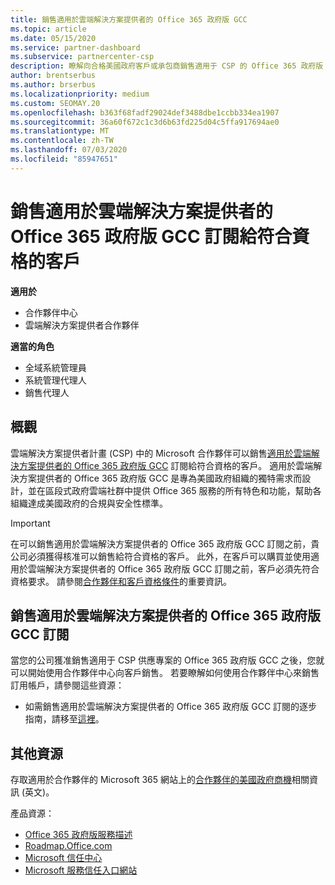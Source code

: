 ```yaml
---
title: 銷售適用於雲端解決方案提供者的 Office 365 政府版 GCC
ms.topic: article
ms.date: 05/15/2020
ms.service: partner-dashboard
ms.subservice: partnercenter-csp
description: 瞭解向合格美國政府客戶或承包商銷售適用于 CSP 的 Office 365 政府版 GCC 訂閱的步驟和需求。
author: brentserbus
ms.author: brserbus
ms.localizationpriority: medium
ms.custom: SEOMAY.20
ms.openlocfilehash: b363f68fadf29024def3488dbe1ccbb334ea1907
ms.sourcegitcommit: 36a60f672c1c3d6b63fd225d04c5ffa917694ae0
ms.translationtype: MT
ms.contentlocale: zh-TW
ms.lasthandoff: 07/03/2020
ms.locfileid: "85947651"
---
```

# <a name="sell-office-365-government-gcc-for-csp-subscriptions-to-qualified-customers"></a>銷售適用於雲端解決方案提供者的 Office 365 政府版 GCC 訂閱給符合資格的客戶

**適用於**

- 合作夥伴中心
- 雲端解決方案提供者合作夥伴

**適當的角色**

- 全域系統管理員
- 系統管理代理人
- 銷售代理人

## <a name="overview"></a>概觀

雲端解決方案提供者計畫 (CSP) 中的 Microsoft 合作夥伴可以銷售[適用於雲端解決方案提供者的 Office 365 政府版 GCC](https://www.microsoft.com/microsoft-365/partners/governmentforCSP) 訂閱給符合資格的客戶。 適用於雲端解決方案提供者的 Office 365 政府版 GCC 是專為美國政府組織的獨特需求而設計，並在區段式政府雲端社群中提供 Office 365 服務的所有特色和功能，幫助各組織達成美國政府的合規與安全性標準。 

>[!IMPORTANT] 
>在可以銷售適用於雲端解決方案提供者的 Office 365 政府版 GCC 訂閱之前，貴公司必須獲得核准可以銷售給符合資格的客戶。 此外，在客戶可以購買並使用適用於雲端解決方案提供者的 Office 365 政府版 GCC 訂閱之前，客戶必須先符合資格要求。 請參閱[合作夥伴和客戶資格條件](csp-gcc-validate.md)的重要資訊。


## <a name="sell-office-365-government-gcc-for-csp-subscriptions"></a>銷售適用於雲端解決方案提供者的 Office 365 政府版 GCC 訂閱

當您的公司獲准銷售適用于 CSP 供應專案的 Office 365 政府版 GCC 之後，您就可以開始使用合作夥伴中心向客戶銷售。 若要瞭解如何使用合作夥伴中心來銷售訂用帳戶，請參閱這些資源： 

-   如需銷售適用於雲端解決方案提供者的 Office 365 政府版 GCC 訂閱的逐步指南，請移至[這裡](https://go.microsoft.com/fwlink/?linkid=2007323)。  


## <a name="additional-resources"></a>其他資源

存取適用於合作夥伴的 Microsoft 365 網站上的[合作夥伴的美國政府商機](https://www.microsoft.com/microsoft-365/partners/governmentforCSP)相關資訊 (英文)。

產品資源：

- [Office 365 政府版服務描述](https://technet.microsoft.com/library/mt774581.aspx)
- [Roadmap.Office.com](https://products.office.com/business/office-365-roadmap)
- [Microsoft 信任中心](https://www.microsoft.com/TrustCenter/)
- [Microsoft 服務信任入口網站](https://aka.ms/STP)

